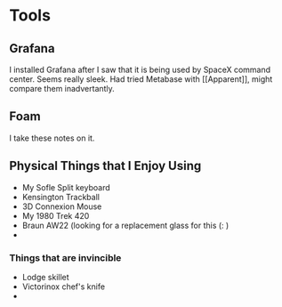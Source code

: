 # Tools

## Grafana

I installed Grafana after I saw that it is being used by SpaceX command center. Seems really sleek. Had tried Metabase with [[Apparent]], might compare them inadvertantly. 

## Foam

I take these notes on it.

## Physical Things that I Enjoy Using

- My Sofle Split keyboard
- Kensington Trackball
- 3D Connexion Mouse
- My 1980 Trek 420 
- Braun AW22 (looking for a replacement glass for this (: )
- 

### Things that are invincible 

- Lodge skillet 
- Victorinox chef's knife
- 